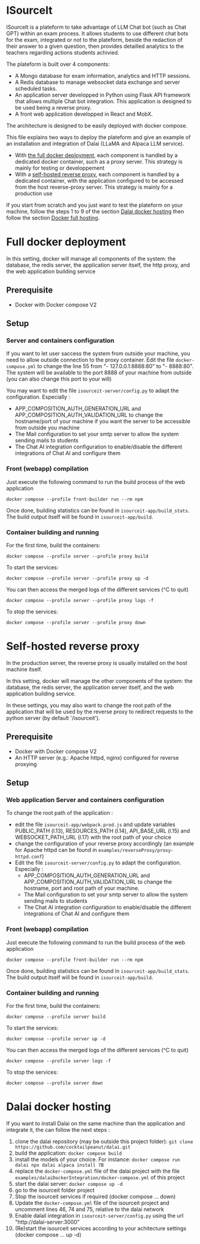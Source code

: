 # ISourceIt

ISourceIt is a plateform to take advantage of LLM Chat bot (such as Chat GPT) within an exam process. It allows students to use different chat bots for the exam, integrated or not to the plateform, beside the redaction of their answer to a given question, then provides detailled analytics to the teachers regarding actions students achivied.

The plateform is built over 4 components:
- A Mongo database for exam information, analytics and HTTP sessions.
- A Redis database to manage websocket data exchange and server scheduled tasks.
- An application server developped in Python using Flask API framework that allows multiple Chat bot integration. This application is designed to be used being a reverse proxy.
- A front web application developped in React and MobX.

The architecture is designed to be easily deployed with docker compose.

This file explains two ways to deploy the plateform and give an example of an installation and integration of Dalai (LLaMA and Alpaca LLM service).
- With [the full docker deployment](#full_docker_deployment), each component is handled by a dedicated docker container, such as a proxy server. This strategy is mainly for testing or developpement
- With a [self-hosted reverse proxy](#self-hosted_reverse_proxy), each component is handled by a dedicated container, with the application configured to be accessed from the host reverse-proxy server. This strategy is mainly for a production use

If you start from scratch and you just want to test the plateform on your machine, follow the steps 1 to 9 of the section [Dalai docker hosting](#dalai-docker-hosting) then follow the section [Docker full hosting](#full_docker_deployment).


# Full docker deployment

In this setting, docker will manage all components of the system: the database, the redis server, the application server itself, the http proxy, and the web application building service

## Prerequisite

- Docker with Docker compose V2

## Setup

### Server and containers configuration

If you want to let user saccess the system from outside your machine, you need to allow outside connection to the proxy container. Edit the file `docker-compose.yml` to change the line 55 from "- 127.0.0.1:8888:80" to "- 8888:80". The system will be available to the port 8888 of your machine from outside (you can also change this port to your will)

You may want to edit the file `isourceit-server/config.py` to adapt the configuration. Especially :
- APP_COMPOSITION_AUTH_GENERATION_URL and APP_COMPOSITION_AUTH_VALIDATION_URL to change the hostname/port of your machine if you want the server to be accessible from outside you machine
- The Mail configuration to set your smtp server to allow the system sending mails to students
- The Chat AI integration configuration to enable/disable the different integrations of Chat AI and configure them


### Front (webapp) compilation

Just execute the following command to run the build process of the web application
```
docker compose --profile front-builder run --rm npm
```

Once done, building statistics can be found in `isourceit-app/build_stats`. The build output itself will be found in `isourceit-app/build`.

### Container building and running

For the first time, build the containers:

```
docker compose --profile server --profile proxy build
```

To start the services:

```
docker compose --profile server --profile proxy up -d
```

You can then access the merged logs of the different services (^C to quit)

```
docker compose --profile server --profile proxy logs -f
```

To stop the services:

```
docker compose --profile server --profile proxy down
```

# Self-hosted reverse proxy

In the production server, the reverse proxy is usually installed on the host machine itself.

In this setting, docker will manage the other components of the system: the database, the redis server, the application server itself, and the web application building service.

In these settings, you may also want to change the root path of the application that will be used by the reverse proxy to redirect requests to the python server (by default '/isourceit').

## Prerequisite

- Docker with Docker compose V2
- An HTTP server (e.g.: Apache httpd, nginx) configured for reverse proxying

## Setup

### Web application Server and containers configuration

To change the root path of the application :

- edit the file `isourceit-app/webpack.prod.js` and update variables PUBLIC_PATH (l.13), RESOURCES_PATH (l.14), API_BASE_URL (l.15) and WEBSOCKET_PATH_URL (l.17) with the root path of your choice
- change the configuration of your reverse proxy accordingly (an example for Apache httpd can be found in `examples/reverseProxy/proxy-httpd.conf`)
- Edit the file `isourceit-server/config.py` to adapt the configuration. Especially :
  - APP_COMPOSITION_AUTH_GENERATION_URL and APP_COMPOSITION_AUTH_VALIDATION_URL to change the hostname, port and root path of your machine.
  - The Mail configuration to set your smtp server to allow the system sending mails to students
  - The Chat AI integration configuration to enable/disable the different integrations of Chat AI and configure them

### Front (webapp) compilation

Just execute the following command to run the build process of the web application

```
docker compose --profile front-builder run --rm npm
```

Once done, building statistics can be found in `isourceit-app/build_stats`. The build output itself will be found in `isourceit-app/build`.

### Container building and running

For the first time, build the containers:

```
docker compose --profile server build
```

To start the services:

```
docker compose --profile server up -d
```

You can then access the merged logs of the different services (^C to quit)

```
docker compose --profile server logs -f
```

To stop the services:

```
docker compose --profile server down
```

# Dalai docker hosting

If you want to install Dalai on the same machine than the application and integrate it, the can follow the next steps :

1. clone the dalai repository (may be outside this project folder): `git clone https://github.com/cocktailpeanut/dalai.git`
2. build the application: `docker compose build`
3. install the models of your choice. For instance: `docker compose run dalai npx dalai alpaca install 7B`
4. replace the `docker-compose.yml` file of the dalai project with the file `examples/dalaiDockerIntegration/docker-compose.yml` of this project
5. start the dalai server: `docker compose up -d`
6. go to the isourceit folder project
7. Stop the isourceit services if required (docker compose ... down)
8. Update the `docker-compose.yml` file of the isourceit project and uncomment lines 46, 74 and 75, relative to the dalai network
9. Enable dalail integration in `isourceit-server/config.py`  using the url "http://dalai-server:3000" 
10. (Re)start the isourceit services according to your achitecture settings (docker compose ... up -d)